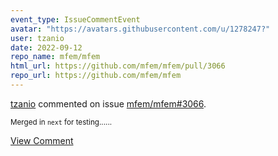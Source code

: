 ```yaml
---
event_type: IssueCommentEvent
avatar: "https://avatars.githubusercontent.com/u/1278247?"
user: tzanio
date: 2022-09-12
repo_name: mfem/mfem
html_url: https://github.com/mfem/mfem/pull/3066
repo_url: https://github.com/mfem/mfem
---
```


<a href='https://github.com/tzanio' target='_blank'>tzanio</a> commented on issue <a href='https://github.com/mfem/mfem/pull/3066' target='_blank'>mfem/mfem#3066</a>.

<small>Merged in `next` for testing......</small>

<a href='https://github.com/mfem/mfem/pull/3066' target='_blank'>View Comment</a>